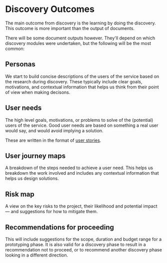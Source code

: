 # Discovery Outcomes

The main outcome from discovery is the learning by doing the discovery. This outcome is more important than the output of documents.

There will be some document outputs however. They'll depend on which discovery modules were undertaken, but the following will be the most common:

## Personas

We start to build concise descriptions of the users of the service based on the research during discovery. These typically include clear goals, motivations, and contextual information that helps us think from their point of view when making decisons.

## User needs

The high level goals, motivations, or problems to solve of the \(potential\) users of the service. Good user needs are based on something a real user would say, and would avoid implying a solution.

These are written in the format of [user stories](/delivery_recipe/help-cards/help-card-user-stories.md).

## User journey maps

A breakdown of the steps needed to achieve a user need. This helps us breakdown the work involved and includes any contextual information that helps us design solutions.

## Risk map

A view on the key risks to the project, their likelihood and potential impact — and suggestions for how to mitigate them.

## Recommendations for proceeding

This will include suggestions for the scope, duration and budget range for a prototyping phase. It is also valid for a discovery phase to result in a recommendation not to proceed, or to recommend another discovery phase looking in a different direction.



